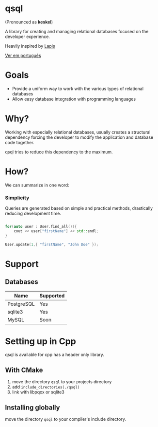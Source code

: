 # qsql

(Pronounced as **keskel**)

A library for creating and managing relational databases focused on the developer experience.

Heavily inspired by [Lapis](https://leafo.net/lapis)

[Ver em português](README.pt.md)

# **Goals**

- Provide a uniform way to work with the various types of relational databases
- Allow easy database integration with programming languages

# **Why?**

Working with especially relational databases, usually creates a structural dependency forcing the developer to modify the application and database code together.

qsql tries to reduce this dependency to the maximum.

# **How?**

We can summarize in one word:

### **Simplicity**

Queries are generated based on simple and practical methods, drastically reducing development time.

```C++

for(auto user : User.find_all()){
    cout << user["firstName"] << std::endl;
}

User.update(1,{ "firstName", "John Doe" });

```

# **Support**

## **Databases**

| Name       | Supported |
| ---------- | --------- |
| PostgreSQL | Yes       |
| sqlite3 | Yes       |
| MySQL      | Soon      |

# Setting up in Cpp

qsql is available for cpp has a header only library.

## With CMake
1. move the directory `qsql` to your projects directory
2. add `include_directories(./qsql)`
3. link with libpqxx or sqlite3

## Installing globally
move the directory `qsql` to your compiler's include directory.